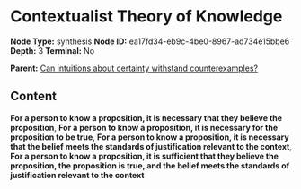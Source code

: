 # Contextualist Theory of Knowledge

**Node Type:** synthesis
**Node ID:** ea17fd34-eb9c-4be0-8967-ad734e15bbe6
**Depth:** 3
**Terminal:** No

**Parent:** [Can intuitions about certainty withstand counterexamples?](can-intuitions-about-certainty-withstand-counterexamples.md)

## Content

**For a person to know a proposition, it is necessary that they believe the proposition**, **For a person to know a proposition, it is necessary for the proposition to be true**, **For a person to know a proposition, it is necessary that the belief meets the standards of justification relevant to the context**, **For a person to know a proposition, it is sufficient that they believe the proposition, the proposition is true, and the belief meets the standards of justification relevant to the context**
